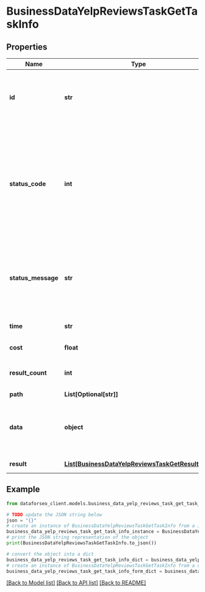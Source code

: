# BusinessDataYelpReviewsTaskGetTaskInfo


## Properties

Name | Type | Description | Notes
------------ | ------------- | ------------- | -------------
**id** | **str** | task identifier unique task identifier in our system in the UUID format | [optional] 
**status_code** | **int** | status code of the task generated by DataForSEO, can be within the following range: 10000-60000 you can find the full list of the response codes here | [optional] 
**status_message** | **str** | informational message of the task you can find the full list of general informational messages here | [optional] 
**time** | **str** | execution time, seconds | [optional] 
**cost** | **float** | total tasks cost, USD | [optional] 
**result_count** | **int** | number of elements in the result array | [optional] 
**path** | **List[Optional[str]]** | URL path | [optional] 
**data** | **object** | contains the same parameters that you specified in the POST request | [optional] 
**result** | [**List[BusinessDataYelpReviewsTaskGetResultInfo]**](BusinessDataYelpReviewsTaskGetResultInfo.md) | array of results | [optional] 

## Example

```python
from dataforseo_client.models.business_data_yelp_reviews_task_get_task_info import BusinessDataYelpReviewsTaskGetTaskInfo

# TODO update the JSON string below
json = "{}"
# create an instance of BusinessDataYelpReviewsTaskGetTaskInfo from a JSON string
business_data_yelp_reviews_task_get_task_info_instance = BusinessDataYelpReviewsTaskGetTaskInfo.from_json(json)
# print the JSON string representation of the object
print(BusinessDataYelpReviewsTaskGetTaskInfo.to_json())

# convert the object into a dict
business_data_yelp_reviews_task_get_task_info_dict = business_data_yelp_reviews_task_get_task_info_instance.to_dict()
# create an instance of BusinessDataYelpReviewsTaskGetTaskInfo from a dict
business_data_yelp_reviews_task_get_task_info_form_dict = business_data_yelp_reviews_task_get_task_info.from_dict(business_data_yelp_reviews_task_get_task_info_dict)
```
[[Back to Model list]](../README.md#documentation-for-models) [[Back to API list]](../README.md#documentation-for-api-endpoints) [[Back to README]](../README.md)


